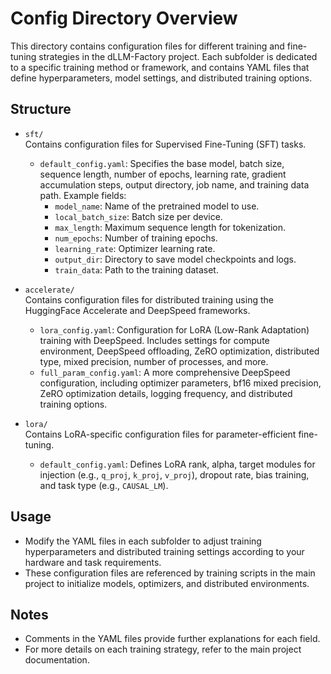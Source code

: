 # Config Directory Overview

This directory contains configuration files for different training and fine-tuning strategies in the dLLM-Factory project. Each subfolder is dedicated to a specific training method or framework, and contains YAML files that define hyperparameters, model settings, and distributed training options.

## Structure

- `sft/`  
  Contains configuration files for Supervised Fine-Tuning (SFT) tasks.
  - `default_config.yaml`: Specifies the base model, batch size, sequence length, number of epochs, learning rate, gradient accumulation steps, output directory, job name, and training data path. Example fields:
    - `model_name`: Name of the pretrained model to use.
    - `local_batch_size`: Batch size per device.
    - `max_length`: Maximum sequence length for tokenization.
    - `num_epochs`: Number of training epochs.
    - `learning_rate`: Optimizer learning rate.
    - `output_dir`: Directory to save model checkpoints and logs.
    - `train_data`: Path to the training dataset.

- `accelerate/`  
  Contains configuration files for distributed training using the HuggingFace Accelerate and DeepSpeed frameworks.
  - `lora_config.yaml`: Configuration for LoRA (Low-Rank Adaptation) training with DeepSpeed. Includes settings for compute environment, DeepSpeed offloading, ZeRO optimization, distributed type, mixed precision, number of processes, and more.
  - `full_param_config.yaml`: A more comprehensive DeepSpeed configuration, including optimizer parameters, bf16 mixed precision, ZeRO optimization details, logging frequency, and distributed training options.

- `lora/`  
  Contains LoRA-specific configuration files for parameter-efficient fine-tuning.
  - `default_config.yaml`: Defines LoRA rank, alpha, target modules for injection (e.g., `q_proj`, `k_proj`, `v_proj`), dropout rate, bias training, and task type (e.g., `CAUSAL_LM`).

## Usage

- Modify the YAML files in each subfolder to adjust training hyperparameters and distributed training settings according to your hardware and task requirements.
- These configuration files are referenced by training scripts in the main project to initialize models, optimizers, and distributed environments.

## Notes
- Comments in the YAML files provide further explanations for each field.
- For more details on each training strategy, refer to the main project documentation.
